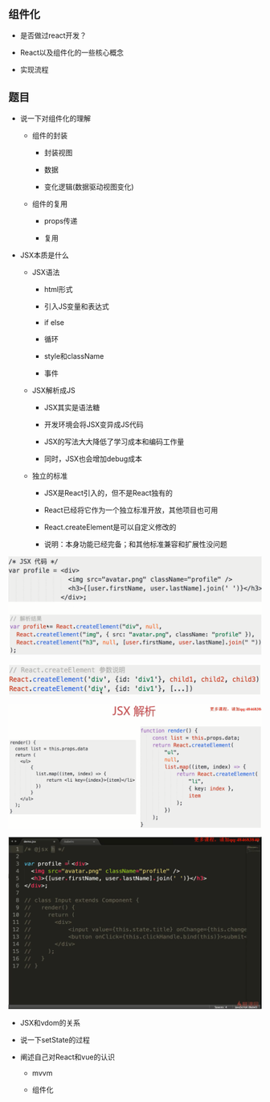 ## 组件化

- 是否做过react开发？

- React以及组件化的一些核心概念

- 实现流程



## 题目

- 说一下对组件化的理解

    - 组件的封装
    
        - 封装视图
        
        - 数据
        
        - 变化逻辑(数据驱动视图变化)
    
    - 组件的复用
    
        - props传递
        
        - 复用

- JSX本质是什么

    - JSX语法
    
        - html形式
        
        - 引入JS变量和表达式
        
        - if else
        
        - 循环
        
        - style和className
        
        - 事件
    
    - JSX解析成JS
    
        - JSX其实是语法糖
        
        - 开发环境会将JSX变异成JS代码
        
        - JSX的写法大大降低了学习成本和编码工作量
        
        - 同时，JSX也会增加debug成本
    
    - 独立的标准
    
        - JSX是React引入的，但不是React独有的
        
        - React已经将它作为一个独立标准开放，其他项目也可用
        
        - React.createElement是可以自定义修改的
        
        - 说明：本身功能已经完备；和其他标准兼容和扩展性没问题
        
![](/assets/微信截图_20180709160633.png)

![](/assets/微信截图_20180709161015.png)

![](/assets/微信截图_20180709160953.png)

![](/assets/360截图18141228396723.png)


                


- JSX和vdom的关系

- 说一下setState的过程

- 阐述自己对React和vue的认识

    - mvvm
    
    - 组件化











































